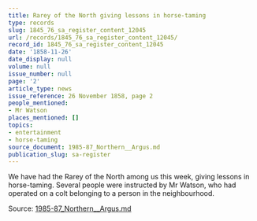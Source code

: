 ```yaml
---
title: Rarey of the North giving lessons in horse-taming
type: records
slug: 1845_76_sa_register_content_12045
url: /records/1845_76_sa_register_content_12045/
record_id: 1845_76_sa_register_content_12045
date: '1858-11-26'
date_display: null
volume: null
issue_number: null
page: '2'
article_type: news
issue_reference: 26 November 1858, page 2
people_mentioned:
- Mr Watson
places_mentioned: []
topics:
- entertainment
- horse-taming
source_document: 1985-87_Northern__Argus.md
publication_slug: sa-register
---
```


We have had the Rarey of the North among us this week, giving lessons in horse-taming.  Several people were instructed by Mr Watson, who had operated on a colt belonging to a person in the neighbourhood.

Source: [1985-87_Northern__Argus.md](/downloads/markdown/1985-87_Northern__Argus.md)
